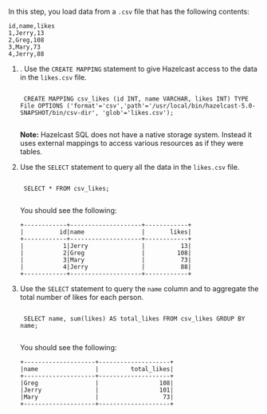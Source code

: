 In this step, you load data from a `.csv` file that has the following contents:

```
id,name,likes
1,Jerry,13
2,Greg,108
3,Mary,73
4,Jerry,88
```

1. . Use the `CREATE MAPPING` statement to give Hazelcast access to the data in the `likes.csv` file.

    <code class="execute T2" title="Run command">
    CREATE MAPPING csv_likes (id INT, name VARCHAR, likes INT) TYPE File OPTIONS ('format'='csv','path'='/usr/local/bin/hazelcast-5.0-SNAPSHOT/bin/csv-dir', 'glob'='likes.csv');
    </code>

    **Note:** Hazelcast SQL does not have a native storage system. Instead it uses external mappings to access various resources as if they were tables.

1. Use the `SELECT` statement to query all the data in the `likes.csv` file.

    <code class="execute T2" title="Run command">
    SELECT * FROM csv_likes;
    </code>

    You should see the following:

    ```
    +------------+--------------------+------------+
    |          id|name                |       likes|
    +------------+--------------------+------------+
    |           1|Jerry               |          13|
    |           2|Greg                |         108|
    |           3|Mary                |          73|
    |           4|Jerry               |          88|
    +------------+--------------------+------------+
    ```

1. Use the `SELECT` statement to query the `name` column and to aggregate the total number of likes for each person.

    <code class="execute T2" title="Run command">
    SELECT name, sum(likes) AS total_likes FROM csv_likes GROUP BY name;
    </code>
    
    You should see the following:
    
    ```
    +--------------------+--------------------+
    |name                |         total_likes|
    +--------------------+--------------------+
    |Greg                |                 108|
    |Jerry               |                 101|
    |Mary                |                  73|
    +--------------------+--------------------+
    ```